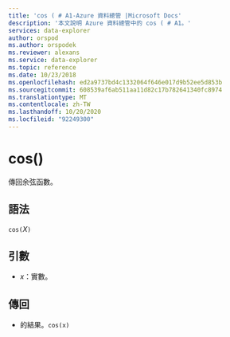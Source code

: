 ```yaml
---
title: 'cos ( # A1-Azure 資料總管 |Microsoft Docs'
description: '本文說明 Azure 資料總管中的 cos ( # A1。'
services: data-explorer
author: orspod
ms.author: orspodek
ms.reviewer: alexans
ms.service: data-explorer
ms.topic: reference
ms.date: 10/23/2018
ms.openlocfilehash: ed2a9737bd4c1332064f646e017d9b52ee5d853b
ms.sourcegitcommit: 608539af6ab511aa11d82c17b782641340fc8974
ms.translationtype: MT
ms.contentlocale: zh-TW
ms.lasthandoff: 10/20/2020
ms.locfileid: "92249300"
---
```

# <a name="cos"></a>cos()

傳回余弦函數。

## <a name="syntax"></a>語法

`cos(`*X*`)`

## <a name="arguments"></a>引數

* *x*：實數。

## <a name="returns"></a>傳回

*  的結果。`cos(x)`